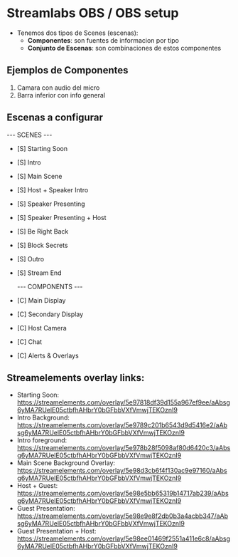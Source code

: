 # Streamlabs OBS / OBS setup

- Tenemos dos tipos de Scenes (escenas):
  - **Componentes**: son fuentes de informacion por tipo
  - **Conjunto de Escenas**: son combinaciones de estos componentes

## Ejemplos de Componentes

1. Camara con audio del micro
2. Barra inferior con info general

## Escenas a configurar

--- SCENES ---

- [S] Starting Soon
- [S] Intro
- [S] Main Scene
- [S] Host + Speaker Intro
- [S] Speaker Presenting
- [S] Speaker Presenting + Host
- [S] Be Right Back
- [S] Block Secrets
- [S] Outro
- [S] Stream End

  --- COMPONENTS ---

- [C] Main Display
- [C] Secondary Display
- [C] Host Camera
- [C] Chat
- [C] Alerts & Overlays

## Streamelements overlay links:

- Starting Soon: https://streamelements.com/overlay/5e97818df39d155a967ef9ee/aAbsg6yMA7RUelE05ctbfhAHbrY0bGFbbVXfVmwjTEKOznI9
- Intro Background: https://streamelements.com/overlay/5e9789c201b6543d9d5416e2/aAbsg6yMA7RUelE05ctbfhAHbrY0bGFbbVXfVmwjTEKOznI9
- Intro foreground: https://streamelements.com/overlay/5e978b28f5098af80d6420c3/aAbsg6yMA7RUelE05ctbfhAHbrY0bGFbbVXfVmwjTEKOznI9
- Main Scene Background Overlay: https://streamelements.com/overlay/5e98d3cb6f4f130ac9e97160/aAbsg6yMA7RUelE05ctbfhAHbrY0bGFbbVXfVmwjTEKOznI9
- Host + Guest: https://streamelements.com/overlay/5e98e5bb65319b14717ab239/aAbsg6yMA7RUelE05ctbfhAHbrY0bGFbbVXfVmwjTEKOznI9
- Guest Presentation: https://streamelements.com/overlay/5e98e9e8f2db0b3a4acbb347/aAbsg6yMA7RUelE05ctbfhAHbrY0bGFbbVXfVmwjTEKOznI9
- Guest Presentation + Host: https://streamelements.com/overlay/5e98ee01469f2551a411e6c8/aAbsg6yMA7RUelE05ctbfhAHbrY0bGFbbVXfVmwjTEKOznI9
